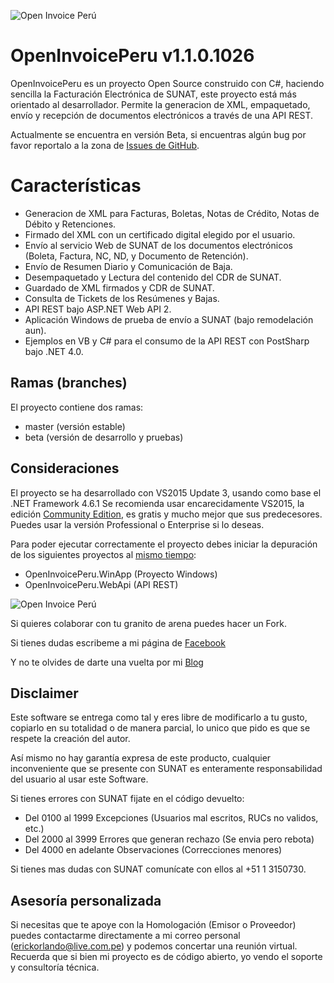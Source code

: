 ![Open Invoice Perú](https://raw.githubusercontent.com/erickorlando/facturacionelectronicasunat/master/openinvoiceperulogo.PNG "Open Invoice Perú")
# OpenInvoicePeru v1.1.0.1026 #
OpenInvoicePeru es un proyecto Open Source construido con C#, haciendo sencilla la Facturación Electrónica de SUNAT, este proyecto está más orientado al desarrollador.
Permite la generacion de XML, empaquetado, envío y recepción de documentos electrónicos a través de una API REST.

Actualmente se encuentra en versión Beta, si encuentras algún bug por favor reportalo a la zona de [Issues de GitHub](https://github.com/erickorlando/facturacionelectronicasunat/issues).

# Características #
- Generacion de XML para Facturas, Boletas, Notas de Crédito, Notas de Débito y Retenciones.
- Firmado del XML con un certificado digital elegido por el usuario.
- Envío al servicio Web de SUNAT de los documentos electrónicos (Boleta, Factura, NC, ND, y Documento de Retención).
- Envío de Resumen Diario y Comunicación de Baja.
- Desempaquetado y Lectura del contenido del CDR de SUNAT.
- Guardado de XML firmados y CDR de SUNAT.
- Consulta de Tickets de los Resúmenes y Bajas.
- API REST bajo ASP.NET Web API 2.
- Aplicación Windows de prueba de envío a SUNAT (bajo remodelación aun).
- Ejemplos en VB y C# para el consumo de la API REST con PostSharp bajo .NET 4.0.

## Ramas (branches) ##

El proyecto contiene dos ramas:

- master (versión estable)
- beta (versión de desarrollo y pruebas)

## Consideraciones ##
El proyecto se ha desarrollado con VS2015 Update 3, usando como base el .NET Framework 4.6.1
Se recomienda usar encarecidamente VS2015, la edición [Community Edition](https://www.visualstudio.com/downloads/download-visual-studio-vs), es gratis y mucho mejor que sus predecesores.
Puedes usar la versión Professional o Enterprise si lo deseas.

Para poder ejecutar correctamente el proyecto debes iniciar la depuración de los siguientes proyectos al [mismo tiempo](https://msdn.microsoft.com/es-es/library/ms165413.aspx):

* OpenInvoicePeru.WinApp (Proyecto Windows)
* OpenInvoicePeru.WebApi (API REST)

![Open Invoice Perú](https://raw.githubusercontent.com/erickorlando/facturacionelectronicasunat/master/InicioMultiple.png "Open Invoice Perú")

Si quieres colaborar con tu granito de arena puedes hacer un Fork.

Si tienes dudas escribeme a mi página de [Facebook](http://m.me/erickorlandoblog)

Y no te olvides de darte una vuelta por mi [Blog](http://erickorlando.com/2016/05/07/proyecto-opensource-facturacion-electronica-sunat/)

## Disclaimer ##

Este software se entrega como tal y eres libre de modificarlo a tu gusto, copiarlo en su totalidad 
o de manera parcial, lo unico que pido es que se respete la creación del autor.

Así mismo no hay garantía expresa de este producto, cualquier inconveniente que se presente con SUNAT 
es enteramente responsabilidad del usuario al usar este Software. 

Si tienes errores con SUNAT fijate en el código devuelto:

- Del 0100 al 1999 Excepciones (Usuarios mal escritos, RUCs no validos, etc.)
- Del 2000 al 3999 Errores que generan rechazo (Se envia pero rebota)
- Del 4000 en adelante Observaciones (Correcciones menores)

Si tienes mas dudas con SUNAT comunícate con ellos al +51 1 3150730.

## Asesoría personalizada ##

Si necesitas que te apoye con la Homologación (Emisor o Proveedor) puedes contactarme 
directamente a mi correo personal (erickorlando@live.com.pe) y podemos concertar una reunión virtual.
Recuerda que si bien mi proyecto es de código abierto, yo vendo el soporte y consultoría técnica.
